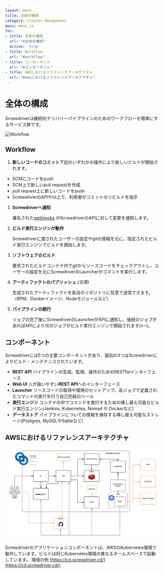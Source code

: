 ```yaml
---
layout: main
title: 全体の構成
category: Cluster Management
menu: menu_ja
toc:
- title: 全体の構成
  url: "#全体の構成"
  active: 'true'
- title: Workflow
  url: "#workflow"
- title: コンポーネント
  url: "#コンポーネント"
- title: AWSにおけるリファレンスアーキテクチャ
  url: "#awsにおけるリファレンスアーキテクチャ"
---
```


# 全体の構成

Screwdriverは継続的デリバリーパイプラインのためのワークフローを簡単にするサービス群です。

![Workflow](../../cluster-management/assets/workflow.png)

## Workflow

1. **新しいコードのコミット**下記のいずれかの操作により新しいビルドが開始されます。

- SCMにコードをpush
- SCM上で新しいpull requestを作成
- pull request上に新しいコードをpush
- ScrewdriverのAPIやUI上で、利用者がコミットのリビルドを指示

1. **Screwdriverへ通知**

    署名された[webhooks](https://developer.github.com/webhooks/) がScrewdriverのAPIに対して変更を通知します。

2. **ビルド実行エンジンが動作**

    Screwdriverに渡されたユーザーの設定やgitの情報を元に、指定されたビルド実行エンジンでビルドを開始します。

3. **ソフトウェアのビルド**

    要求されたビルドコンテナ内でgitからソースコードをチェックアウトし、ユーザーの設定を元にScrewdriverのLauncherがコマンドを実行します。


4. **アーティファクトのパブリッシュ** *(任意)*

    生成されたアーティファクトを各自のリポジトリに任意で送信できます。（RPM、Dockerイメージ、Nodeモジュールなど）

5. **パイプラインの続行**

    ジョブの完了後にScrewdriverのLauncherがAPIに通知し、後続のジョブがあればAPIにより次のジョブがビルド実行エンジンで開始されます(`3へ`)。


## コンポーネント

Screwdriverには5つの主要コンポーネントがあり、最初の3つはScrewdriverによりビルド・メンテナンスされています。

- **REST API**
    パイプラインの生成、監視、操作のためのRESTfulインターフェース
- **Web UI**
    人が扱いやすい**REST API**へのインターフェース
- **Launcher**
    ソースコードの取得や環境のセットアップ、各ジョブで定義されたコマンドの実行を行う自己完結のツール
- **実行エンジン**
    コンテナの中でコマンドを実行するための挿し替え可能なビルド実行エンジン(Jenkins, Kubernetes, Nomad や Dockerなど)
- **データストア**
    パイプラインについての情報を保存する挿し替え可能なストレージ(Postgres, MySQLやSqliteなど)

## AWSにおけるリファレンスアーキテクチャ
![Architecture](../../cluster-management/assets/arch-k8s.png)

Screwdriverのアプリケーションコンポーネントは、AWSのKubernetes環境で動作しています。ビルドは同じKubernetes環境の異なるネームスペースで起動しています。
環境の例 [https://cd.screwdriver.cd/](https://cd.screwdriver.cd/)
